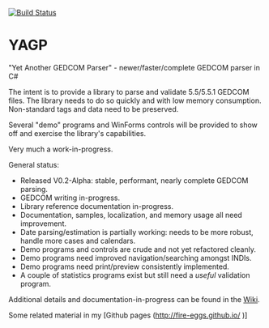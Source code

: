 [![Build Status](https://travis-ci.org/fire-eggs/yagp.svg?branch=master)](https://travis-ci.org/fire-eggs/yagp)

# YAGP
"Yet Another GEDCOM Parser" - newer/faster/complete GEDCOM parser in C#

The intent is to provide a library to parse and validate 5.5/5.5.1 GEDCOM files. The library needs to do so quickly and with low 
memory consumption. Non-standard tags and data need to be preserved.

Several "demo" programs and WinForms controls will be provided to show off and exercise the library's capabilities.

Very much a work-in-progress.

General status:
- Released V0.2-Alpha: stable, performant, nearly complete GEDCOM parsing.
- GEDCOM writing in-progress.
- Library reference documentation in-progress.
- Documentation, samples, localization, and memory usage all need improvement.
- Date parsing/estimation is partially working: needs to be more robust, handle more cases and calendars.
- Demo programs and controls are crude and not yet refactored cleanly.
- Demo programs need improved navigation/searching amongst INDIs.
- Demo programs need print/preview consistently implemented.
- A couple of statistics programs exist but still need a _useful_ validation program.

Additional details and documentation-in-progress can be found in the [Wiki](../../wiki).

Some related material in my [Github pages (http://fire-eggs.github.io/ )]
